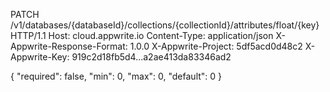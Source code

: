 PATCH /v1/databases/{databaseId}/collections/{collectionId}/attributes/float/{key} HTTP/1.1
Host: cloud.appwrite.io
Content-Type: application/json
X-Appwrite-Response-Format: 1.0.0
X-Appwrite-Project: 5df5acd0d48c2
X-Appwrite-Key: 919c2d18fb5d4...a2ae413da83346ad2

{
  "required": false,
  "min": 0,
  "max": 0,
  "default": 0
}
